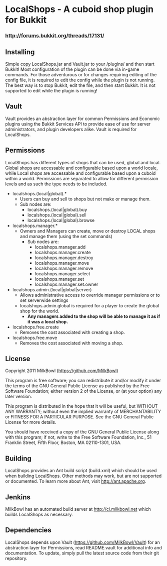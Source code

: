 # LocalShops - A cuboid shop plugin for Bukkit
### http://forums.bukkit.org/threads/17131/

## Installing
Simple copy LocalShops.jar and Vault.jar to your <bukkit-directory>/plugins/ and then start
Bukkit!  Most configuration of the plugin can be done via in-game commands.
For those adventurous or for changes requiring editing of the config file, it
is required to edit the config while the plugin is not running.  The best way
is to stop Bukkit, edit the file, and then start Bukkit.  It is not supported
to edit while the plugin is running!


## Vault
Vault provides an abstraction layer for common Permissions and Economic plugins
using the Bukkit Services API to provide ease of use for server administrators,
and plugin developers alike.  Vault is required for LocalShops.


## Permissions
LocalShops has different types of shops that can be used, global and local.
Global shops are accessable and configurable based upon a world locale, while
Local shops are accessable and configurable based upon a cuboid within a world.
Permissions are separated to allow for different permission levels and as such
the type needs to be included.

 * localshops.(local|global).*
   - Users can buy and sell to shops but not make or manage them.
   - Sub nodes are:
     - localshops.(local|global).buy
     - localshops.(local|global).sell
     - localshops.(local|global).browse
 * localshops.manager.*
   - Owners and Managers can create, move or destroy LOCAL shops and manage them (using the set commands)
     - Sub nodes are:
       - localshops.manager.add
       - localshops.manager.create
       - localshops.manager.destroy
       - localshops.manager.move
       - localshops.manager.remove
       - localshops.manager.select
       - localshops.manager.set
       - localshops.manager.set.owner
 * localshops.admin.(local|global|server)
   - Allows administrative access to override manager permissions or to set serverwide settings
   - localshops.admin.global is required for a player to create the global shop for the world. 
     - **Any managers added to the shop will be able to manage it as if it was a local shop.**
 * localshops.free.create
   - Removes the cost associated with creating a shop.
 * localshops.free.move
   - Removes the cost associated with moving a shop.


## License
Copyright 2011 MilkBowl (https://github.com/MilkBowl)
 
This program is free software; you can redistribute it and/or
modify it under the terms of the GNU General Public License
as published by the Free Software Foundation; either version 2
of the License, or (at your option) any later version.
 
This program is distributed in the hope that it will be useful,
but WITHOUT ANY WARRANTY; without even the implied warranty of
MERCHANTABILITY or FITNESS FOR A PARTICULAR PURPOSE.  See the
GNU General Public License for more details.
 
You should have received a copy of the GNU General Public License
along with this program; if not, write to the Free Software
Foundation, Inc., 51 Franklin Street, Fifth Floor, Boston, MA  02110-1301, USA.


## Building
LocalShops provides an Ant build script (build.xml) which should be used when
building LocalShops.  Other methods may work, but are not supported or
documented.  To learn more about Ant, visit http://ant.apache.org.


## Jenkins
MilkBowl has an automated build server at http://ci.milkbowl.net which builds
LocalShops as necessary.


## Dependencies
LocalShops depends upon Vault (https://github.com/MilkBowl/Vault) for an
abstraction layer for Permissions, read README.vault for additional info and
documentation.  To update, simply pull the latest source code from their git
repository.

